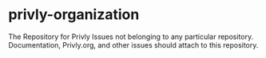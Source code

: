 privly-organization
===================

The Repository for Privly Issues not belonging to any particular repository. Documentation, Privly.org, and other issues should attach to this repository.